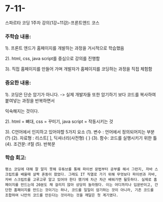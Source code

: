 # 7-11-
스파르타 코딩 1주차 강의(1강~11강)-프론트앤드 코스

### 주학습 내용:

1). 프론트 엔드가 홈페이지를 개발하는 과정을 거시적으로 학습했음

2). html, css, java script를 중심으로 강의를 진행함

3). 직접 홈페이지를 만들어 가며 개발자가 홈페이지를 코딩하는 과정을 직접 체험함

### 중요한 내용:

1). 코딩은 단순 암기가 아니다. -> 실제 개발자들 또한 암기하기 보다 코드를 복사하여 붙여넣는 과정을 반복하면서

익숙해지는 것이다.

2). html = 뼈대, css = 꾸미기, java script = 작동시키는 것 

3). C언어에서 인지하고 있어야할 5가지 요소
(1). 변수 : 언어에서 정의되어지는 부분(?)
(2). 자료형 : 리스트[ ], 딕셔너리(사전형) { }
(3). 함수: 코드를 실행시키기 위한 틀
(4). 조건문: if절
(5). 반복문

### 학습 회고: 

```평소 코딩에 대해 잘 알지 못해 유튜브를 통해 파이썬 문법부터 공부를 해서 그런지, 자바 스크립트를 배울때 살짝 혼동이 왔었다. 그래도 IT 직열로 가기 위해 무엇보다 파이썬과 자바, 자바 스크립트를 고루고루 알고 있어야 한다 했기에 차근 차근 배워가면 될듯하다. 실제로 홈페이지를 만드는데 20분도 채 걸리지 않아 상당히 놀라웠다. 이는 어디까지나 입문반이고, 간단한 홈페이지를 만드는 것이기는 하나, 코드를 일일이 암기하는 것이 아니라, 기존 코드를 조합하여 나만의 코드를 만든다는 것이라는 것을 깨달은 첫 계기였다. ```
